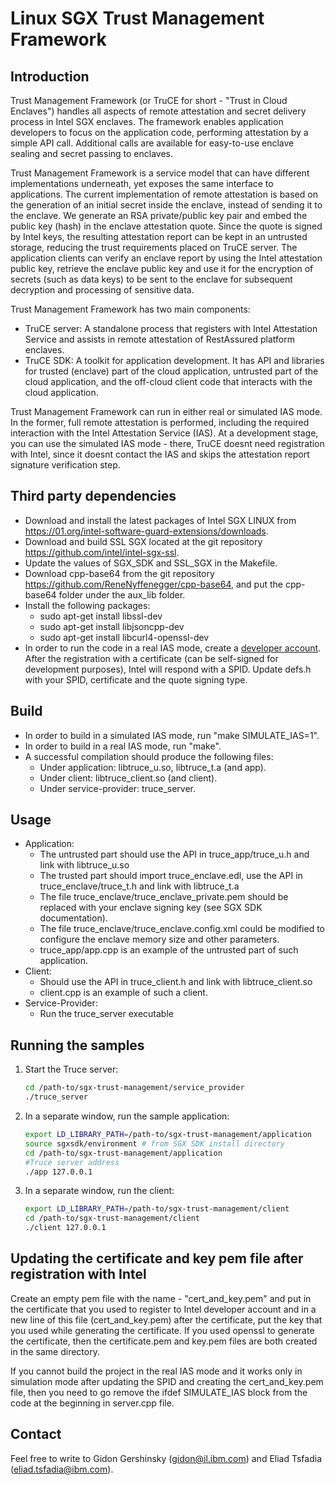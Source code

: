 # Linux SGX Trust Management Framework
## Introduction
Trust Management Framework (or TruCE for short - "Trust in Cloud Enclaves") handles all aspects of remote attestation and secret delivery process in Intel SGX enclaves. The framework enables application developers to focus on the application code, performing attestation by a simple API call. Additional calls are available for easy-to-use enclave sealing and secret passing to enclaves.

Trust Management Framework is a service model that can have different implementations underneath, yet exposes the same interface to applications. The current implementation of remote attestation is based on the generation of an initial secret inside the enclave, instead of sending it to the enclave. We generate an RSA private/public key pair and embed the public key (hash) in the enclave attestation quote. Since the quote is signed by Intel keys, the resulting attestation report can be kept in an untrusted storage, reducing the trust requirements placed on TruCE server. The application clients can verify an enclave report by using the Intel attestation public key, retrieve the enclave public key and use it for the encryption of secrets (such as data keys) to be sent to the enclave for subsequent decryption and processing of sensitive data.

Trust Management Framework has two main components:

* TruCE server: A standalone process that registers with Intel Attestation Service and assists in remote attestation of RestAssured platform enclaves.
* TruCE SDK: A toolkit for application development. It has API and libraries for trusted (enclave) part of the cloud application, untrusted part of the cloud application, and the off-cloud client code that interacts with the cloud application.

Trust Management Framework can run in either real or simulated IAS mode. In the former, full remote attestation is performed, including the required interaction with the Intel Attestation Service (IAS). At a development stage, you can use the simulated IAS mode - there, TruCE doesnt need registration with Intel, since it doesnt contact the IAS and skips the attestation report signature verification step.


## Third party dependencies
* Download and install the latest packages of Intel SGX LINUX from https://01.org/intel-software-guard-extensions/downloads.
* Download and build SSL SGX located at the git repository https://github.com/intel/intel-sgx-ssl.
* Update the values of SGX_SDK and SSL_SGX in the Makefile.
* Download cpp-base64 from the git repository https://github.com/ReneNyffenegger/cpp-base64, and put the cpp-base64 folder under the aux_lib folder.
* Install the following packages:
	- sudo apt-get install libssl-dev
	- sudo apt-get install libjsoncpp-dev
	- sudo apt-get install libcurl4-openssl-dev
* In order to run the code in a real IAS mode, create a [developer account](https://software.intel.com/en-us/sgx). After the registration with a certificate (can be self-signed for development purposes), Intel will
respond with a SPID. Update defs.h with your SPID, certificate and the quote signing type.

## Build
* In order to build in a simulated IAS mode, run "make SIMULATE_IAS=1".
* In order to build in a real IAS mode, run "make".
* A successful compilation should produce the following files:
	- Under application: libtruce_u.so, libtruce_t.a (and app).
	- Under client: libtruce_client.so (and client).
	- Under service-provider: truce_server.

## Usage
* Application:
	- The untrusted part should use the API in truce_app/truce_u.h and link with libtruce_u.so
	- The trusted part should import truce_enclave.edl, use the API in truce_enclave/truce_t.h  and link with libtruce_t.a
	- The file truce_enclave/truce_enclave_private.pem should be replaced with your enclave signing key (see SGX SDK documentation).
	- The file truce_enclave/truce_enclave.config.xml could be modified to configure the enclave memory size and other parameters.
	- truce_app/app.cpp is an example of the untrusted part of such application.
* Client:
	- Should use the API in truce_client.h and link with libtruce_client.so
	- client.cpp is an example of such a client.
* Service-Provider:
	- Run the truce_server executable


## Running the samples

1. Start the Truce server:

    ```sh
    cd /path-to/sgx-trust-management/service_provider
    ./truce_server
    ```

2. In a separate window, run the sample application:

    ```sh
    export LD_LIBRARY_PATH=/path-to/sgx-trust-management/application
    source sgxsdk/environment # from SGX SDK install directory
    cd /path-to/sgx-trust-management/application
    #Truce server address
    ./app 127.0.0.1
    ```

3. In a separate window, run the client:

    ```sh
    export LD_LIBRARY_PATH=/path-to/sgx-trust-management/client
    cd /path-to/sgx-trust-management/client
    ./client 127.0.0.1 
    ```

## Updating the certificate and key pem file after registration with Intel

Create an empty pem file with the name - "cert_and_key.pem" and put in the certificate that you used to register to Intel developer account and in a new line of this file (cert_and_key.pem) after the certificate, put the key that you used while generating the certificate. If you used openssl to generate the certificate, then the certificate.pem and key.pem files are both created in the same directory.

If you cannot build the project in the real IAS mode and it works only in simulation mode after updating the SPID and creating the cert_and_key.pem file, then you need to go remove the ifdef SIMULATE_IAS block from the code at the beginning in server.cpp file.

## Contact
Feel free to write to Gidon Gershinsky (gidon@il.ibm.com) and Eliad Tsfadia (eliad.tsfadia@ibm.com).
